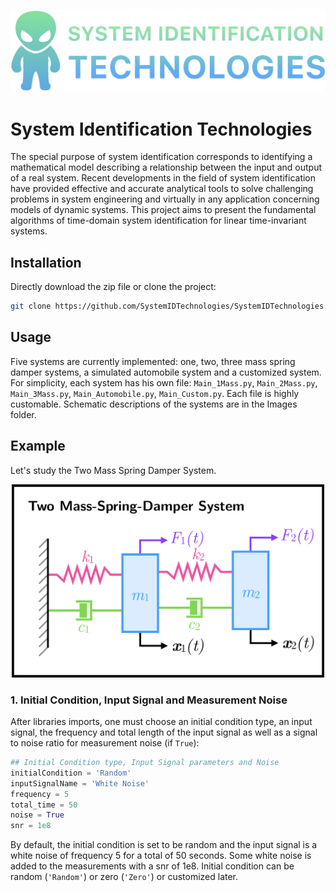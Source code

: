 ![](Images/logo.png)

# System Identification Technologies
The special purpose of system identification corresponds to identifying a mathematical model describing a relationship between the input and output of a real system. Recent developments in the field of system identification have provided effective and accurate analytical tools to solve challenging problems in system engineering and virtually in any application concerning models of dynamic systems. This project aims to present the fundamental algorithms of time-domain system identification for linear time-invariant systems.



## Installation
Directly download the zip file or clone the project:
```bash
git clone https://github.com/SystemIDTechnologies/SystemIDTechnologies.git
```

## Usage
Five systems are currently implemented: one, two, three mass spring damper systems, a simulated automobile system and a customized system. For simplicity, each system has his own file: `Main_1Mass.py`, `Main_2Mass.py`, `Main_3Mass.py`, `Main_Automobile.py`, `Main_Custom.py`. Each file is highly customable. Schematic descriptions of the systems are in the Images folder.

## Example
Let's study the Two Mass Spring Damper System.
<p align="center">
  <img src="Images/Mass2.png" width="500">
</p>

### 1. Initial Condition, Input Signal and Measurement Noise
After libraries imports, one must choose an initial condition type, an input signal, the frequency and total length of the input signal as well as a signal to noise ratio for measurement noise (if `True`):

```python
## Initial Condition type, Input Signal parameters and Noise
initialCondition = 'Random'
inputSignalName = 'White Noise'
frequency = 5
total_time = 50
noise = True
snr = 1e8
```

By default, the initial condition is set to be random and the input signal is a white noise of frequency 5 for a total of 50 seconds. Some white noise is added to the measurements with a snr of 1e8.
Initial condition can be random (`'Random'`) or zero (`'Zero'`) or customized later.
